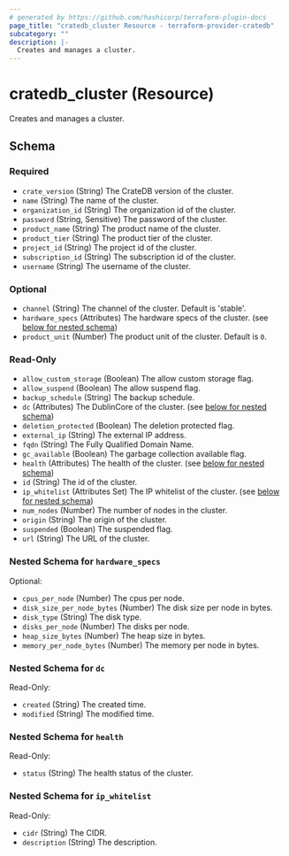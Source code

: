 ```yaml
---
# generated by https://github.com/hashicorp/terraform-plugin-docs
page_title: "cratedb_cluster Resource - terraform-provider-cratedb"
subcategory: ""
description: |-
  Creates and manages a cluster.
---
```


# cratedb_cluster (Resource)

Creates and manages a cluster.



<!-- schema generated by tfplugindocs -->
## Schema

### Required

- `crate_version` (String) The CrateDB version of the cluster.
- `name` (String) The name of the cluster.
- `organization_id` (String) The organization id of the cluster.
- `password` (String, Sensitive) The password of the cluster.
- `product_name` (String) The product name of the cluster.
- `product_tier` (String) The product tier of the cluster.
- `project_id` (String) The project id of the cluster.
- `subscription_id` (String) The subscription id of the cluster.
- `username` (String) The username of the cluster.

### Optional

- `channel` (String) The channel of the cluster. Default is 'stable'.
- `hardware_specs` (Attributes) The hardware specs of the cluster. (see [below for nested schema](#nestedatt--hardware_specs))
- `product_unit` (Number) The product unit of the cluster. Default is `0`.

### Read-Only

- `allow_custom_storage` (Boolean) The allow custom storage flag.
- `allow_suspend` (Boolean) The allow suspend flag.
- `backup_schedule` (String) The backup schedule.
- `dc` (Attributes) The DublinCore of the cluster. (see [below for nested schema](#nestedatt--dc))
- `deletion_protected` (Boolean) The deletion protected flag.
- `external_ip` (String) The external IP address.
- `fqdn` (String) The Fully Qualified Domain Name.
- `gc_available` (Boolean) The garbage collection available flag.
- `health` (Attributes) The health of the cluster. (see [below for nested schema](#nestedatt--health))
- `id` (String) The id of the cluster.
- `ip_whitelist` (Attributes Set) The IP whitelist of the cluster. (see [below for nested schema](#nestedatt--ip_whitelist))
- `num_nodes` (Number) The number of nodes in the cluster.
- `origin` (String) The origin of the cluster.
- `suspended` (Boolean) The suspended flag.
- `url` (String) The URL of the cluster.

<a id="nestedatt--hardware_specs"></a>
### Nested Schema for `hardware_specs`

Optional:

- `cpus_per_node` (Number) The cpus per node.
- `disk_size_per_node_bytes` (Number) The disk size per node in bytes.
- `disk_type` (String) The disk type.
- `disks_per_node` (Number) The disks per node.
- `heap_size_bytes` (Number) The heap size in bytes.
- `memory_per_node_bytes` (Number) The memory per node in bytes.


<a id="nestedatt--dc"></a>
### Nested Schema for `dc`

Read-Only:

- `created` (String) The created time.
- `modified` (String) The modified time.


<a id="nestedatt--health"></a>
### Nested Schema for `health`

Read-Only:

- `status` (String) The health status of the cluster.


<a id="nestedatt--ip_whitelist"></a>
### Nested Schema for `ip_whitelist`

Read-Only:

- `cidr` (String) The CIDR.
- `description` (String) The description.
